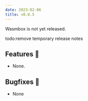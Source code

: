 ```yaml
---
date: 2023-02-06
title: v0.0.5
---
```


Wasmbox is not yet released.

todo:remove temporary release notes

<!--truncate-->

## Features 🚀

 - None.

## Bugfixes 🐛

 - None